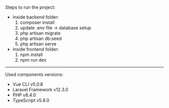 Steps to run the project:

* Inside backend folder:
  1. composer install
  2. update .env file -> database setup
  3. php artisan migrate
  4. php artisan db:seed
  5. php artisan serve
* Inside frontend folder:
  1. npm install
  2. npm run dev

---

Used components versions:

* Vue CLI v5.0.8
* Laravel Framework v12.3.0
* PHP v8.4.0
* TypeScript v5.8.0
